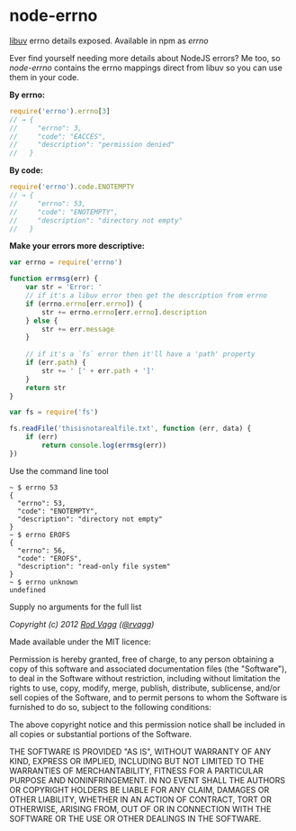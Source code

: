 # node-errno
[libuv](https://github.com/joyent/libuv) errno details exposed. Available in npm as *errno*

Ever find yourself needing more details about NodeJS errors? Me too, so *node-errno* contains the errno mappings direct from libuv so you can use them in your code.

**By errno:**

```js
require('errno').errno[3]
// → {
//     "errno": 3,
//     "code": "EACCES",
//     "description": "permission denied"
//   }
```

**By code:**

```js
require('errno').code.ENOTEMPTY
// → {
//     "errno": 53,
//     "code": "ENOTEMPTY",
//     "description": "directory not empty"
//   }
```

**Make your errors more descriptive:**

```js
var errno = require('errno')

function errmsg(err) {
    var str = 'Error: '
    // if it's a libuv error then get the description from errno
    if (errno.errno[err.errno]) {
        str += errno.errno[err.errno].description
    } else {
        str += err.message
    }
    
    // if it's a `fs` error then it'll have a 'path' property
    if (err.path) {
        str += ' [' + err.path + ']'
    }
    return str
}

var fs = require('fs')

fs.readFile('thisisnotarealfile.txt', function (err, data) {
    if (err)
        return console.log(errmsg(err))
})
```

Use the command line tool

    ~ $ errno 53
    {
      "errno": 53,
      "code": "ENOTEMPTY",
      "description": "directory not empty"
    }
    ~ $ errno EROFS
    {
      "errno": 56,
      "code": "EROFS",
      "description": "read-only file system"
    }
    ~ $ errno unknown
    undefined

Supply no arguments for the full list

*Copyright (c) 2012 [Rod Vagg](https://github.com/rvagg) ([@rvagg](https://twitter.com/rvagg))*

Made available under the MIT licence:

Permission is hereby granted, free of charge, to any person obtaining a copy
of this software and associated documentation files (the "Software"), to deal
in the Software without restriction, including without limitation the rights
to use, copy, modify, merge, publish, distribute, sublicense, and/or sell
copies of the Software, and to permit persons to whom the Software is furnished
to do so, subject to the following conditions:

The above copyright notice and this permission notice shall be included in all
copies or substantial portions of the Software.

THE SOFTWARE IS PROVIDED "AS IS", WITHOUT WARRANTY OF ANY KIND, EXPRESS OR
IMPLIED, INCLUDING BUT NOT LIMITED TO THE WARRANTIES OF MERCHANTABILITY,
FITNESS FOR A PARTICULAR PURPOSE AND NONINFRINGEMENT. IN NO EVENT SHALL THE
AUTHORS OR COPYRIGHT HOLDERS BE LIABLE FOR ANY CLAIM, DAMAGES OR OTHER
LIABILITY, WHETHER IN AN ACTION OF CONTRACT, TORT OR OTHERWISE, ARISING FROM,
OUT OF OR IN CONNECTION WITH THE SOFTWARE OR THE USE OR OTHER DEALINGS IN THE
SOFTWARE.
